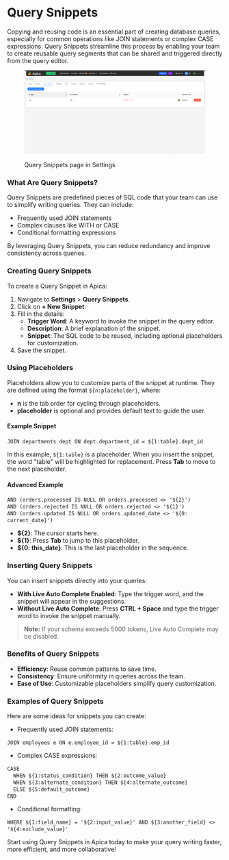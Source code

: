 # Query Snippets

Copying and reusing code is an essential part of creating database queries, especially for common operations like JOIN statements or complex CASE expressions. Query Snippets streamline this process by enabling your team to create reusable query segments that can be shared and triggered directly from the query editor.

<figure><img src="../../../.gitbook/assets/image (561).png" alt=""><figcaption><p>Query Snippets page in Settings</p></figcaption></figure>

### What Are Query Snippets?

Query Snippets are predefined pieces of SQL code that your team can use to simplify writing queries. They can include:

* Frequently used JOIN statements
* Complex clauses like WITH or CASE
* Conditional formatting expressions

By leveraging Query Snippets, you can reduce redundancy and improve consistency across queries.

### Creating Query Snippets

To create a Query Snippet in Apica:

1. Navigate to **Settings** > **Query Snippets**.
2. Click on **+ New Snippet**.
3. Fill in the details:
   * **Trigger Word**: A keyword to invoke the snippet in the query editor.
   * **Description**: A brief explanation of the snippet.
   * **Snippet**: The SQL code to be reused, including optional placeholders for customization.
4. Save the snippet.

### Using Placeholders

Placeholders allow you to customize parts of the snippet at runtime. They are defined using the format `${n:placeholder}`, where:

* **n** is the tab order for cycling through placeholders.
* **placeholder** is optional and provides default text to guide the user.

#### Example Snippet

```
JOIN departments dept ON dept.department_id = ${1:table}.dept_id
```

In this example, `${1:table}` is a placeholder. When you insert the snippet, the word "table" will be highlighted for replacement. Press **Tab** to move to the next placeholder.

#### Advanced Example

```
AND (orders.processed IS NULL OR orders.processed <> '${2}')
AND (orders.rejected IS NULL OR orders.rejected <> '${1}')
AND (orders.updated IS NULL OR orders.updated_date <> '${0: current_date}')
```

* **${2}**: The cursor starts here.
* **${1}**: Press **Tab** to jump to this placeholder.
* **${0: this\_date}**: This is the last placeholder in the sequence.

### Inserting Query Snippets

You can insert snippets directly into your queries:

* **With Live Auto Complete Enabled**: Type the trigger word, and the snippet will appear in the suggestions.
* **Without Live Auto Complete**: Press **CTRL + Space** and type the trigger word to invoke the snippet manually.

> **Note:** If your schema exceeds 5000 tokens, Live Auto Complete may be disabled.

### Benefits of Query Snippets

* **Efficiency**: Reuse common patterns to save time.
* **Consistency**: Ensure uniformity in queries across the team.
* **Ease of Use**: Customizable placeholders simplify query customization.

### Examples of Query Snippets

Here are some ideas for snippets you can create:

* Frequently used JOIN statements:

```
JOIN employees e ON e.employee_id = ${1:table}.emp_id
```

* Complex CASE expressions:

```
CASE
  WHEN ${1:status_condition} THEN ${2:outcome_value}
  WHEN ${3:alternate_condition} THEN ${4:alternate_outcome}
  ELSE ${5:default_outcome}
END
```

* Conditional formatting:

```
WHERE ${1:field_name} = '${2:input_value}' AND ${3:another_field} <> '${4:exclude_value}'
```

Start using Query Snippets in Apica today to make your query writing faster, more efficient, and more collaborative!
